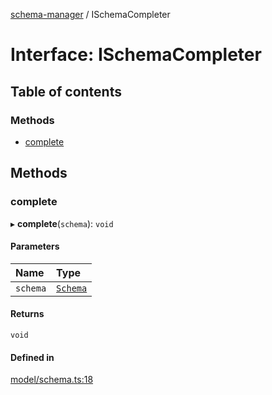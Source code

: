 [schema-manager](../README.md) / ISchemaCompleter

# Interface: ISchemaCompleter

## Table of contents

### Methods

- [complete](ISchemaCompleter.md#complete)

## Methods

### complete

▸ **complete**(`schema`): `void`

#### Parameters

| Name | Type |
| :------ | :------ |
| `schema` | [`Schema`](Schema.md) |

#### Returns

`void`

#### Defined in

[model/schema.ts:18](https://github.com/data7expressions/schema-manager/blob/320efed/src/lib/model/schema.ts#L18)
